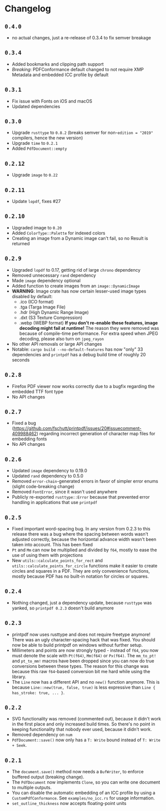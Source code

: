 # Changelog

## `0.4.0`

- no actual changes, just a re-release of 0.3.4 to fix semver breakage

## `0.3.4`

- Added bookmarks and clipping path support
- *Breaking*: PDFConformance default changed to not require XMP Metadata and embedded ICC profile by default

## `0.3.1`

- Fix issue with Fonts on iOS and macOS
- Updated dependencies

## `0.3.0`

- Upgrade `rusttype` to `0.8.2` (breaks semver for non-`edition = "2019"` compilers, hence the new version)
- Upgrade `time` to `0.2.1`
- Added `PdfDocument::empty`

## `0.2.12`

- Upgrade `image` to `0.22`

## `0.2.11`

- Update `lopdf`, fixes #27

## `0.2.10`

- Upgraded image to `0.20`
- Added `ColorType::Palette` for indexed colors
- Creating an image from a Dynamic image can't fail, so no Result is returned

## `0.2.9`

- Upgraded `lopdf` to 0.17, getting rid of large `chrono` dependency
- Removed unnecessary `rand` dependency
- Made `image` dependency optional
- Added function to create images from an `image::DynamicImage`
- **WARNING**: Image crate has now certain lesser-used image types disabled by default:
  - .ico (ICO format)
  - .tga (Targa Image File)
  - .hdr (High Dynamic Range Image)
  - .dxt (S3 Texture Compression)
  - .webp (WEBP format)
  **If you don't re-enable these features, image decoding might fail at runtime!**
  The reason they were removed was because of compile-time performance. For extra speed
  when JPEG decoding, please also turn on `jpeg_rayon`
- No other API removals or large API changes
- Notable: `cargo build --no-default-features` has now "only" 33 dependencies and
  `printpdf` has a debug build time of roughly 20 seconds

## `0.2.8`

- Firefox PDF viewer now works correctly due to a bugfix regarding the embedded TTF font type
- No API changes

## `0.2.7`

- Fixed a bug (https://github.com/fschutt/printpdf/issues/20#issuecomment-409988462)
  regarding incorrect generation of character map files for embedding fonts
- No API changes

## `0.2.6`

- Updated `image` dependency to 0.19.0
- Updated `rand` dependency to 0.5.0
- Removed `error-chain`-generated errors in favor of simpler error enums (slight code-breaking change)
- Removed `FontError`, since it wasn't used anywhere
- Publicly re-exported `rusttype::Error` because that prevented error handling in applications that use `printpdf`

## `0.2.5`

- Fixed important word-spacing bug. In any version from 0.2.3 to this release there was a bug
  where the spacing between words wasn't adjusted correctly, because the horizontal advance width
  wasn't been taken into account. This has been fixed
- `Pt` and `Mm` can now be multiplied and divided by `f64`, mostly to ease the use of using them with
  projections
- New `utils::calculate_points_for_rect` and `utils::calculate_points_for_circle` functions make
  it easier to create circles and squares in a PDF. They are only convenience functions, mostly
  because PDF has no built-in notation for circles or squares.

## `0.2.4`

- Nothing changed, just a dependency update, because `rusttype` was yanked, so `printpdf 0.2.3`
  doesn't build anymore

## `0.2.3`

- printpdf now uses rusttype and does not require freetype anymore! There was an ugly
  character-spacing hack that was fixed. You should now be able to build printpdf on windows
  without further setup.
- Millimeters and points are now strongly typed - instead of `f64`, you now must denote the
  scale with `Pt(f64)`, `Mm(f64)` or `Px(f64)`. The `mm_to_pt!` and `pt_to_mm!` macros have
  been dropped since you can now do true conversions between these types. The reason for this
  change was because this raw `f64`-based conversion bit me hard while using the library.
- The `Line` now has a different API and no `new()` function anymore. This is because
  `Line::new(true, false, true)` is less expressive than `Line { has_stroke: true, ... }`.

## `0.2.2`

- SVG functionality was removed (commented out), because it didn't work in the first place
  and only increased build times. So there's no point in keeping functionality that nobody
  ever used, because it didn't work.
- Removed dependency on `num`
- `PdfDocument::save()` now only has a `T: Write` bound instead of `T: Write + Seek`.

## `0.2.1`

- The `document.save()` method now needs a `BufWriter`, to enforce buffered output (breaking change).
- The `PdfDocument` now implements `Clone`, so you can write one document to multiple outputs.
- You can disable the automatic embedding of an ICC profile by using a `CustomPdfConformance`.
  See `examples/no_icc.rs` for usage information.
- `set_outline_thickness` now accepts floating-point units
